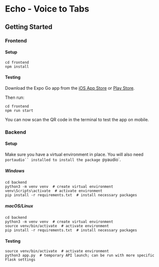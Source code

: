 # Echo - Voice to Tabs

## Getting Started

### Frontend

#### Setup

```
cd frontend
npm install
```

#### Testing

Download the Expo Go app from the [iOS App Store](https://apps.apple.com/us/app/expo-go/id982107779) or [Play Store](https://play.google.com/store/apps/details?id=host.exp.exponent&hl=en_US&gl=US&pli=1).

Then run:

```
cd frontend
npm run start
```

You can now scan the QR code in the terminal to test the app on mobile.

### Backend

#### Setup

Make sure you have a virtual environment in place. You will also need `portaudio`` installed to install the package `pyaudio`.

##### Windows

```
cd backend
python3 -m venv venv  # create virtual environment
venv\Scripts\activate  # activate environment
pip install -r requirements.txt  # install necessary packages
```

##### macOS/Linux

```
cd backend
python3 -m venv venv  # create virtual environment
source venv/bin/activate  # activate environment
pip install -r requirements.txt  # install necessary packages
```

#### Testing

```
source venv/bin/activate  # activate environment
python3 app.py  # temporary API launch; can be run with more specific Flask settings
```
